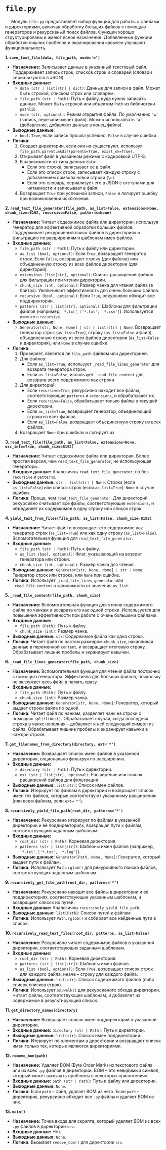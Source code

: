 
# `file.py`
&nbsp;&nbsp;&nbsp;&nbsp; Модуль `file.py` предоставляет набор функций для работы с файлами и директориями, включая обработку больших файлов с помощью генераторов и рекурсивный поиск файлов.  Функции хорошо структурированы и имеют ясное назначение.  Добавленные функции обработки лишних пробелов и экранирования кавычек улучшают функциональность.

**1. `save_text_file(data, file_path, mode='w')`**

* **Назначение:**  Записывает данные в указанный текстовый файл.  Поддерживает запись строк, списков строк и словарей (словари сериализуются в JSON).
* **Входные данные:**
    * `data (str | list[str] | dict)`: Данные для записи в файл.  Может быть строкой, списком строк или словарем.
    * `file_path (str | Path)`: Путь к файлу, куда нужно записать данные.  Может быть строкой или объектом `Path` из библиотеки `pathlib`.
    * `mode (str, optional)`: Режим открытия файла.  По умолчанию `'w'` (запись, перезаписывает файл).  Можно использовать `'a'` (добавление, добавляет данные в конец файла).
* **Выходные данные:**
    * `bool`: `True`, если запись прошла успешно, `False` в случае ошибки.
* **Логика:**
    1. Создает директории, если они не существуют, используя `file_path.parent.mkdir(parents=True, exist_ok=True)`.
    2. Открывает файл в указанном режиме с кодировкой UTF-8.
    3. В зависимости от типа данных `data`:
        * Если это строка, записывает её в файл.
        * Если это список строк, записывает каждую строку с добавлением символа новой строки (`\n`).
        * Если это словарь, сериализует его в JSON с отступами для читаемости и записывает в файл.
    4. Возвращает `True` при успешной записи, `False` и логирует ошибку при возникновении исключения.


**2. `read_text_file_generator(file_path, as_list=False, extensions=None, chunk_size=8192, recursive=False, patterns=None)`**

* **Назначение:** Читает содержимое файла или директории, используя генератор для эффективной обработки больших файлов.  Поддерживает рекурсивный поиск файлов в директориях и фильтрацию по расширениям и шаблонам имен файлов.
* **Входные данные:**
    * `file_path (str | Path)`: Путь к файлу или директории.
    * `as_list (bool, optional)`:  Если `True`, возвращает генератор строк.  Если `False`, возвращает строку (для файлов) или объединенную строку из всех файлов директории (для директорий).
    * `extensions (list[str], optional)`: Список расширений файлов для фильтрации при чтении директории.
    * `chunk_size (int, optional)`: Размер чанка для чтения файла (в байтах).  Увеличивает эффективность для очень больших файлов.
    * `recursive (bool, optional)`:  Если `True`, рекурсивно обходит все поддиректории.
    * `patterns (str | list[str], optional)`: Шаблоны для фильтрации файлов (например, `'*.txt'`, `['*.txt', '*.csv']`).  Используется вместе с `recursive`.
* **Выходные данные:**
    * `Generator[str, None, None] | str | list[str] | None`:  Возвращает генератор строк (`as_list=True`), строку (`as_list=False` и файл), объединенную строку из всех файлов директории (`as_list=False` и директория), или `None` в случае ошибки.
* **Логика:**
    1. Проверяет, является ли `file_path` файлом или директорией.
    2. Для файлов:
        * Если `as_list=True`, использует `_read_file_lines_generator` для возврата генератора строк.
        * Если `as_list=False`, использует `_read_file_content` для возврата всего содержимого как строки.
    3. Для директорий:
        * Если `recursive=True`, рекурсивно находит все файлы, соответствующие `patterns` и `extensions`, и обрабатывает их.
        * Если `recursive=False`, обрабатывает только файлы в текущей директории.
        * Если `as_list=True`, возвращает генератор, объединяющий строки из всех файлов.
        * Если `as_list=False`, возвращает объединенную строку из всех файлов.
    4. Возвращает `None` при ошибках и логирует их.


**3. `read_text_file(file_path, as_list=False, extensions=None, exc_info=True, chunk_size=8192)`**

* **Назначение:**  Читает содержимое файла или директории.  Более простая версия, чем `read_text_file_generator`, не использующая генераторы.
* **Входные данные:**  Аналогичны `read_text_file_generator`, но без `recursive` и `patterns`.
* **Выходные данные:** `str | list[str] | None`: Строка (если `as_list=False`) или список строк (если `as_list=True`).  `None` в случае ошибки.
* **Логика:**  Проще, чем `read_text_file_generator`. Для директорий рекурсивно считывает все файлы, соответствующие `extensions`, и объединяет их содержимое в одну строку или список строк.


**4. `yield_text_from_files(file_path, as_list=False, chunk_size=8192)`**

* **Назначение:**  Читает файл и возвращает его содержимое как генератор строк (`as_list=True`) или как одну строку (`as_list=False`).  Вспомогательная функция для `read_text_file_generator`.
* **Входные данные:**
    * `file_path (str | Path)`: Путь к файлу.
    * `as_list (bool, optional)`: Флаг, указывающий на возврат генератора или строки.
    * `chunk_size (int, optional)`: Размер чанка для чтения.
* **Выходные данные:** `Generator[str, None, None] | str | None`:  Генератор строк или строка, или `None` при ошибке.
* **Логика:**  Использует `_read_file_lines_generator` или `_read_file_content` в зависимости от значения `as_list`.


**5. `_read_file_content(file_path, chunk_size)`**

* **Назначение:** Вспомогательная функция для чтения содержимого файла по чанкам и возврата его как одной строки.  Используется для повышения эффективности при работе с очень большими файлами.
* **Входные данные:**
    * `file_path (Path)`: Путь к файлу.
    * `chunk_size (int)`: Размер чанка.
* **Выходные данные:** `str`:  Содержимое файла как одна строка.
* **Логика:** Читает файл по частям размером `chunk_size`, накапливая данные в переменной `content`, и возвращает итоговую строку.  Обрабатывает лишние пробелы и экранирует кавычки.


**6. `_read_file_lines_generator(file_path, chunk_size)`**

* **Назначение:** Вспомогательная функция для чтения файла построчно с помощью генератора.  Эффективна для больших файлов, поскольку не загружает весь файл в память сразу.
* **Входные данные:**
    * `file_path (Path)`: Путь к файлу.
    * `chunk_size (int)`: Размер чанка.
* **Выходные данные:** `Generator[str, None, None]`:  Генератор, который выдает строки файла по одной.
* **Логика:**  Читает файл по чанкам, разделяет чанк на строки с помощью `splitlines()`.  Обрабатывает случай, когда последняя строка в чанке неполная –  добавляет к ней следующий символ из файла.  Обрабатывает лишние пробелы и экранирует кавычки в каждой строке.


**7. `get_filenames_from_directory(directory, ext='*')`**

* **Назначение:**  Возвращает список имен файлов в указанной директории, опционально фильтруя по расширению.
* **Входные данные:**
    * `directory (str | Path)`: Путь к директории.
    * `ext (str | list[str], optional)`: Расширение или список расширений файлов для фильтрации.
* **Выходные данные:** `list[str]`:  Список имен файлов.
* **Логика:**  Итерирует по файлам в директории и возвращает список имен тех файлов, которые соответствуют указанному расширению (или всем файлам, если `ext='*'`).


**8. `recursively_yield_file_path(root_dir, patterns='*')`**

* **Назначение:**  Рекурсивно итерирует по файлам в указанной директории и её поддиректориях, возвращая пути к файлам, соответствующим заданным шаблонам.
* **Входные данные:**
    * `root_dir (str | Path)`: Корневая директория.
    * `patterns (str | list[str])`: Шаблоны имен файлов (например, `'*.txt'`, `['*.txt', '*.log']`).
* **Выходные данные:** `Generator[Path, None, None]`:  Генератор, который выдает пути к файлам.
* **Логика:** Использует `Path.rglob()` для рекурсивного поиска файлов, соответствующих заданным шаблонам.


**9. `recursively_get_file_path(root_dir, patterns='*')`**

* **Назначение:**  Рекурсивно находит все файлы в директории и её поддиректориях, соответствующие указанным шаблонам, и возвращает список их путей.
* **Входные данные:** Аналогичны `recursively_yield_file_path`.
* **Выходные данные:** `list[Path]`: Список путей к файлам.
* **Логика:**  Использует `Path.rglob()` и собирает все найденные пути в список.


**10. `recursively_read_text_files(root_dir, patterns, as_list=False)`**

* **Назначение:** Рекурсивно читает содержимое файлов в указанной директории, соответствующих заданным шаблонам.
* **Входные данные:**
    * `root_dir (str | Path)`: Корневая директория.
    * `patterns (str | list[str])`: Шаблоны имен файлов.
    * `as_list (bool, optional)`:  Если `True`, возвращает список строк для каждого файла; иначе – строку для каждого файла.
* **Выходные данные:** `list[str]`: Список содержимого файлов (либо список списков строк).
* **Логика:**  Использует `os.walk()` для рекурсивного обхода директории.  Читает файлы, соответствующие шаблонам, и добавляет их содержимое в результирующий список.


**11. `get_directory_names(directory)`**

* **Назначение:**  Возвращает список имен поддиректорий в указанной директории.
* **Входные данные:** `directory (str | Path)`: Путь к директории.
* **Выходные данные:** `list[str]`: Список имен поддиректорий.
* **Логика:** Итерирует по элементам в директории и возвращает список имен только тех, которые являются директориями.


**12. `remove_bom(path)`**

* **Назначение:** Удаляет BOM (Byte Order Mark) из текстового файла или из всех `.py` файлов в директории.  BOM – это невидимый символ, который может вызывать проблемы в некоторых приложениях.
* **Входные данные:** `path (str | Path)`: Путь к файлу или директории.
* **Выходные данные:** `None`.
* **Логика:**  Если `path` – файл, удаляет BOM из него.  Если `path` – директория, рекурсивно обходит все `.py` файлы и удаляет BOM из них.


**13. `main()`**

* **Назначение:**  Точка входа для скрипта, который удаляет BOM из всех `.py` файлов в директории `src`.
* **Входные данные:**  Нет.
* **Выходные данные:** `None`.
* **Логика:** Вызывает `remove_bom()` для директории `src`.

